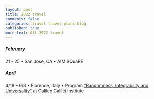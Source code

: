 ```yaml
---
layout: post
title: 2022 travel
comments: false
categories: travel travel-plans blog
published: true
more-text: All 2022 travel
---
```


<!-- ##### January -->



<!--more-->

##### February

21 - 25
&bull; 
San Jose, CA 
&bull; 
AIM SQuaRE

<!-- ##### March -->

##### April

4/18 – 6/3
&bull; 
Florence, Italy
&bull;
Program ["Randomness, Integrability and Universality"](https://www.ggi.infn.it/showevent.pl?id=366) at Galileo Galilei Institute


<!-- ##### May -->

<!-- ##### June -->

<!-- ##### July -->

<!-- ##### August -->

<!-- ##### September -->

<!-- ##### October  -->

<!-- ##### November -->

<!-- ##### December -->
